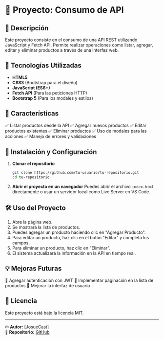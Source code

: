 # 📌 Proyecto: Consumo de API

## 📖 Descripción
Este proyecto consiste en el consumo de una API REST utilizando JavaScript y Fetch API. Permite realizar operaciones como listar, agregar, editar y eliminar productos a través de una interfaz web.

## 🚀 Tecnologías Utilizadas
- **HTML5**
- **CSS3** (Bootstrap para el diseño)
- **JavaScript (ES6+)**
- **Fetch API** (Para las peticiones HTTP)
- **Bootstrap 5** (Para los modales y estilos)

## 🎯 Características
✅ Listar productos desde la API
✅ Agregar nuevos productos
✅ Editar productos existentes
✅ Eliminar productos
✅ Uso de modales para las acciones
✅ Manejo de errores y validaciones

## 📌 Instalación y Configuración
1. **Clonar el repositorio**
   ```sh
   git clone https://github.com/tu-usuario/tu-repositorio.git
   cd tu-repositorio
   ```

2. **Abrir el proyecto en un navegador**
   Puedes abrir el archivo `index.html` directamente o usar un servidor local como Live Server en VS Code.

## 🛠 Uso del Proyecto
1. Abre la página web.
2. Se mostrará la lista de productos.
3. Puedes agregar un producto haciendo clic en "Agregar Producto".
4. Para editar un producto, haz clic en el botón "Editar" y completa los campos.
5. Para eliminar un producto, haz clic en "Eliminar".
6. El sistema actualizará la información en la API en tiempo real.

## 💡 Mejoras Futuras
🔹 Agregar autenticación con JWT
🔹 Implementar paginación en la lista de productos
🔹 Mejorar la interfaz de usuario

## 📜 Licencia
Este proyecto está bajo la licencia MIT.

---
✉ **Autor:** [JosueCast]  
🔗 **Repositorio:** [GitHub](https://github.com/tu-usuario/tu-repositorio)

